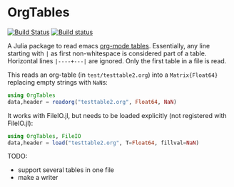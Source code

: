 # OrgTables

[![Build Status](https://travis-ci.org/mauro3/OrgTables.jl.svg?branch=master)](https://travis-ci.org/mauro3/OrgTables.jl)
[![Build status](https://ci.appveyor.com/api/projects/status/eb1uam230dreew0r?svg=true)](https://ci.appveyor.com/project/mauro3/orgtables-jl)

A Julia package to read emacs
[org-mode tables](http://orgmode.org/guide/Tables.html).  Essentially,
any line starting with `|` as first non-whitespace is considered part
of a table.  Horizontal lines `|----+---|` are ignored.  Only the
first table in a file is read.

This reads an org-table (in `test/testtable2.org`) into a
`Matrix{Float64}` replacing empty strings with `NaN`s:

```julia
using OrgTables
data,header = readorg("testtable2.org", Float64, NaN)
```

It works with FileIO.jl, but needs to be loaded explicitly (not
registered with FileIO.jl):
```julia
using OrgTables, FileIO
data,header = load("testtable2.org", T=Float64, fillval=NaN)
```


TODO:

- support several tables in one file
- make a writer
